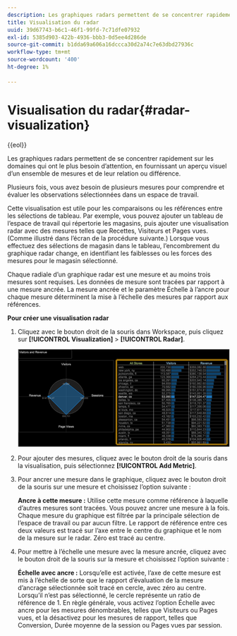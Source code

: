 ```yaml
---
description: Les graphiques radars permettent de se concentrer rapidement sur les domaines qui ont le plus besoin d’attention, en fournissant un aperçu visuel d’un ensemble de mesures et de leur relation ou différence.
title: Visualisation du radar
uuid: 39d67743-b6c1-46f1-99fd-7c71dfe07932
exl-id: 5385d903-422b-4936-bbb3-0d5ee4d286de
source-git-commit: b1dda69a606a16dccca30d2a74c7e63dbd27936c
workflow-type: tm+mt
source-wordcount: '400'
ht-degree: 1%

---
```


# Visualisation du radar{#radar-visualization}

{{eol}}

Les graphiques radars permettent de se concentrer rapidement sur les domaines qui ont le plus besoin d’attention, en fournissant un aperçu visuel d’un ensemble de mesures et de leur relation ou différence.

Plusieurs fois, vous avez besoin de plusieurs mesures pour comprendre et évaluer les observations sélectionnées dans un espace de travail.

Cette visualisation est utile pour les comparaisons ou les références entre les sélections de tableau. Par exemple, vous pouvez ajouter un tableau de l’espace de travail qui répertorie les magasins, puis ajouter une visualisation radar avec des mesures telles que Recettes, Visiteurs et Pages vues. (Comme illustré dans l’écran de la procédure suivante.) Lorsque vous effectuez des sélections de magasin dans le tableau, l’encombrement du graphique radar change, en identifiant les faiblesses ou les forces des mesures pour le magasin sélectionné.

Chaque radiale d’un graphique radar est une mesure et au moins trois mesures sont requises. Les données de mesure sont tracées par rapport à une mesure ancrée. La mesure ancrée et le paramètre Échelle à l’ancre pour chaque mesure déterminent la mise à l’échelle des mesures par rapport aux références.

**Pour créer une visualisation radar**

1. Cliquez avec le bouton droit de la souris dans Workspace, puis cliquez sur **[!UICONTROL Visualization]** > **[!UICONTROL Radar]**.

   ![](assets/client-rad.png)

1. Pour ajouter des mesures, cliquez avec le bouton droit de la souris dans la visualisation, puis sélectionnez **[!UICONTROL Add Metric]**.
1. Pour ancrer une mesure dans le graphique, cliquez avec le bouton droit de la souris sur une mesure et choisissez l’option suivante :

   **Ancre à cette mesure :** Utilise cette mesure comme référence à laquelle d’autres mesures sont tracées. Vous pouvez ancrer une mesure à la fois. Chaque mesure du graphique est filtrée par la principale sélection de l’espace de travail ou par aucun filtre. Le rapport de référence entre ces deux valeurs est tracé sur l’axe entre le centre du graphique et le nom de la mesure sur le radar. Zéro est tracé au centre.

1. Pour mettre à l’échelle une mesure avec la mesure ancrée, cliquez avec le bouton droit de la souris sur la mesure et choisissez l’option suivante :

   **Échelle avec ancre :** Lorsqu’elle est activée, l’axe de cette mesure est mis à l’échelle de sorte que le rapport d’évaluation de la mesure d’ancrage sélectionnée soit tracé en cercle, avec zéro au centre. Lorsqu’il n’est pas sélectionné, le cercle représente un ratio de référence de 1. En règle générale, vous activez l’option Échelle avec ancre pour les mesures dénombrables, telles que Visiteurs ou Pages vues, et la désactivez pour les mesures de rapport, telles que Conversion, Durée moyenne de la session ou Pages vues par session.
